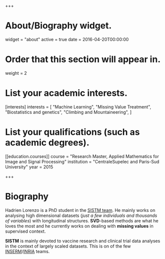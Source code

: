 +++
# About/Biography widget.
widget = "about"
active = true
date = 2016-04-20T00:00:00

# Order that this section will appear in.
weight = 2

# List your academic interests.
[interests]
  interests = [
    "Machine Learning",
    "Missing Value Treatment",
    "Biostatistics and genetics",
    "Climbing and Mountaineering",
  ]

# List your qualifications (such as academic degrees).
[[education.courses]]
  course = "Research Master, Applied Mathematics for Image and Signal Processing"
  institution = "CentraleSupelec and Paris-Sud University"
  year = 2015
 
+++

# Biography
Hadrien Lorenzo is a PhD student in the [SISTM team](https://www.bordeaux-population-health.center/en/teams/statistics-in-systems-biology-and-translationnal-medicine-sistm/). He mainly works on analysing high dimensional datasets (*just a few individuals and thousands of variables*) with longitudinal structures. **SVD**-based methods are what he loves the most and he currently works on dealing with **missing values** in supervised context.

**SISTM** is mainly devoted to vaccine research and clinical trial data analyses in the context of largely scaled datasets. This is on of the few [INSERM](https://www.inserm.fr/en)/[INRIA](https://www.inria.fr/en/centre/bordeaux) teams.
